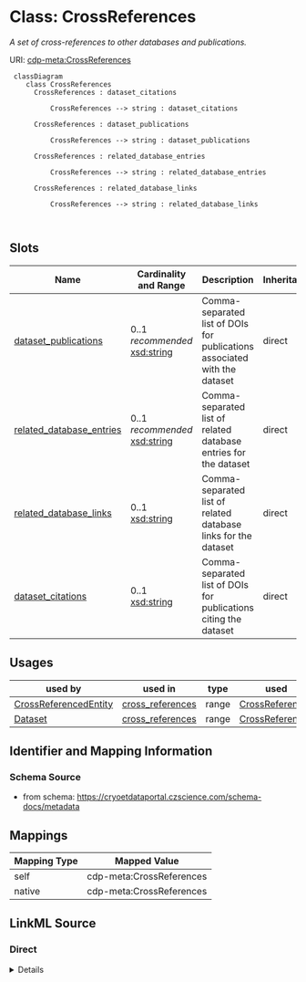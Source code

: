 # Class: CrossReferences


_A set of cross-references to other databases and publications._





URI: [cdp-meta:CrossReferences](https://cryoetdataportal.czscience.com/schema/metadata/CrossReferences)




```mermaid
 classDiagram
    class CrossReferences
      CrossReferences : dataset_citations
        
          CrossReferences --> string : dataset_citations
        
      CrossReferences : dataset_publications
        
          CrossReferences --> string : dataset_publications
        
      CrossReferences : related_database_entries
        
          CrossReferences --> string : related_database_entries
        
      CrossReferences : related_database_links
        
          CrossReferences --> string : related_database_links
        
      
```




<!-- no inheritance hierarchy -->


## Slots

| Name | Cardinality and Range | Description | Inheritance |
| ---  | --- | --- | --- |
| [dataset_publications](dataset_publications.md) | 0..1 _recommended_ <br/> [xsd:string](http://www.w3.org/2001/XMLSchema#string) | Comma-separated list of DOIs for publications associated with the dataset | direct |
| [related_database_entries](related_database_entries.md) | 0..1 _recommended_ <br/> [xsd:string](http://www.w3.org/2001/XMLSchema#string) | Comma-separated list of related database entries for the dataset | direct |
| [related_database_links](related_database_links.md) | 0..1 <br/> [xsd:string](http://www.w3.org/2001/XMLSchema#string) | Comma-separated list of related database links for the dataset | direct |
| [dataset_citations](dataset_citations.md) | 0..1 <br/> [xsd:string](http://www.w3.org/2001/XMLSchema#string) | Comma-separated list of DOIs for publications citing the dataset | direct |





## Usages

| used by | used in | type | used |
| ---  | --- | --- | --- |
| [CrossReferencedEntity](CrossReferencedEntity.md) | [cross_references](cross_references.md) | range | [CrossReferences](CrossReferences.md) |
| [Dataset](Dataset.md) | [cross_references](cross_references.md) | range | [CrossReferences](CrossReferences.md) |






## Identifier and Mapping Information







### Schema Source


* from schema: https://cryoetdataportal.czscience.com/schema-docs/metadata





## Mappings

| Mapping Type | Mapped Value |
| ---  | ---  |
| self | cdp-meta:CrossReferences |
| native | cdp-meta:CrossReferences |





## LinkML Source

<!-- TODO: investigate https://stackoverflow.com/questions/37606292/how-to-create-tabbed-code-blocks-in-mkdocs-or-sphinx -->

### Direct

<details>
```yaml
name: CrossReferences
description: A set of cross-references to other databases and publications.
from_schema: https://cryoetdataportal.czscience.com/schema-docs/metadata
attributes:
  dataset_publications:
    name: dataset_publications
    description: Comma-separated list of DOIs for publications associated with the
      dataset.
    from_schema: https://cryoetdataportal.czscience.com/schema-docs/metadata
    rank: 1000
    alias: dataset_publications
    owner: CrossReferences
    domain_of:
    - CrossReferences
    range: string
    recommended: true
    inlined: true
    inlined_as_list: true
  related_database_entries:
    name: related_database_entries
    description: Comma-separated list of related database entries for the dataset.
    from_schema: https://cryoetdataportal.czscience.com/schema-docs/metadata
    rank: 1000
    alias: related_database_entries
    owner: CrossReferences
    domain_of:
    - CrossReferences
    range: string
    recommended: true
    inlined: true
    inlined_as_list: true
  related_database_links:
    name: related_database_links
    description: Comma-separated list of related database links for the dataset.
    from_schema: https://cryoetdataportal.czscience.com/schema-docs/metadata
    rank: 1000
    alias: related_database_links
    owner: CrossReferences
    domain_of:
    - CrossReferences
    range: string
    inlined: true
    inlined_as_list: true
  dataset_citations:
    name: dataset_citations
    description: Comma-separated list of DOIs for publications citing the dataset.
    from_schema: https://cryoetdataportal.czscience.com/schema-docs/metadata
    rank: 1000
    alias: dataset_citations
    owner: CrossReferences
    domain_of:
    - CrossReferences
    range: string
    inlined: true
    inlined_as_list: true

```
</details>

### Induced

<details>
```yaml
name: CrossReferences
description: A set of cross-references to other databases and publications.
from_schema: https://cryoetdataportal.czscience.com/schema-docs/metadata
attributes:
  dataset_publications:
    name: dataset_publications
    description: Comma-separated list of DOIs for publications associated with the
      dataset.
    from_schema: https://cryoetdataportal.czscience.com/schema-docs/metadata
    rank: 1000
    alias: dataset_publications
    owner: CrossReferences
    domain_of:
    - CrossReferences
    range: string
    recommended: true
    inlined: true
    inlined_as_list: true
  related_database_entries:
    name: related_database_entries
    description: Comma-separated list of related database entries for the dataset.
    from_schema: https://cryoetdataportal.czscience.com/schema-docs/metadata
    rank: 1000
    alias: related_database_entries
    owner: CrossReferences
    domain_of:
    - CrossReferences
    range: string
    recommended: true
    inlined: true
    inlined_as_list: true
  related_database_links:
    name: related_database_links
    description: Comma-separated list of related database links for the dataset.
    from_schema: https://cryoetdataportal.czscience.com/schema-docs/metadata
    rank: 1000
    alias: related_database_links
    owner: CrossReferences
    domain_of:
    - CrossReferences
    range: string
    inlined: true
    inlined_as_list: true
  dataset_citations:
    name: dataset_citations
    description: Comma-separated list of DOIs for publications citing the dataset.
    from_schema: https://cryoetdataportal.czscience.com/schema-docs/metadata
    rank: 1000
    alias: dataset_citations
    owner: CrossReferences
    domain_of:
    - CrossReferences
    range: string
    inlined: true
    inlined_as_list: true

```
</details>